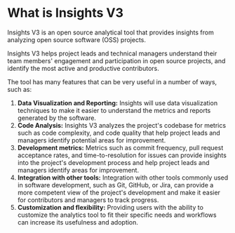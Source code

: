 # What is Insights V3

Insights V3 is an open source analytical tool that provides insights from analyzing open source software (OSS) projects.

Insights V3 helps project leads and technical managers understand their team members' engagement and participation in open source projects, and identify the most active and productive contributors.

The tool has many features that can be very useful in a number of ways, such as:

1. **Data Visualization and Reporting:** Insights will use data visualization techniques to make it easier to understand the metrics and reports generated by the software.
2. **Code Analysis:** Insights V3 analyzes the project's codebase for metrics such as code complexity, and code quality that help project leads and managers identify potential areas for improvement.
3. **Development metrics:** Metrics such as commit frequency, pull request acceptance rates, and time-to-resolution for issues can provide insights into the project's development process and help project leads and managers identify areas for improvement.
4. **Integration with other tools:** Integration with other tools commonly used in software development, such as Git, GitHub, or Jira, can provide a more competent view of the project's development and make it easier for contributors and managers to track progress.
5. **Customization and flexibility:** Providing users with the ability to customize the analytics tool to fit their specific needs and workflows can increase its usefulness and adoption.
